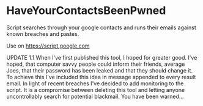 # HaveYourContactsBeenPwned
Script searches through your google contacts and runs their emails against known breaches and pastes.

Use on https://script.google.com

UPDATE 1.1
When I've first published this tool, I hoped for greater good. I've hoped, that computer savvy people could inform their friends, average Joes, that their password has been leaked and that they should change it. To achieve this I've included this idea in message appended to every result email.
In light of recent breaches I've decided to add monitoring to the script. It is a compromise between deleting this tool and letting anyone uncontrollably search for potential blackmail.
You have been warned…